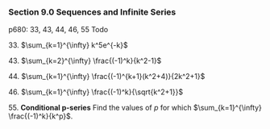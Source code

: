 ### Section 9.0 Sequences and Infinite Series
p680: 33, 43, 44, 46, 55
Todo

33\. $\sum_{k=1}^{\infty} k^5e^{-k}$

43\. $\sum_{k=2}^{\infty} \frac{(-1)^k}{k^2-1}$

44\. $\sum_{k=1}^{\infty} \frac{(-1)^{k+1}(k^2+4)}{2k^2+1}$

46\. $\sum_{k=1}^{\infty} \frac{(-1)^k}{\sqrt{k^2+1}}$

55\. **Conditional p-series** Find the values of $p$ for which $\sum_{k=1}^{\infty} \frac{(-1)^k}{k^p}$.
